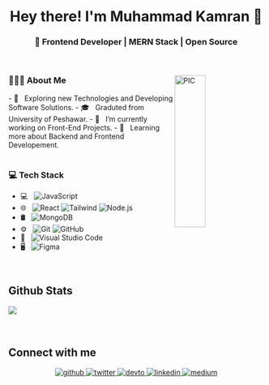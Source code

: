<h1 align="center">Hey there! I'm Muhammad Kamran 👋 </h1>
<h3 align="center">🚀 Frontend Developer | MERN Stack | Open Source </h3>
<br/>
<div>
<img width = "35%" align="right" alt="PIC" height="300px" src="https://i.ibb.co/F0RgVn1/Group-1.png" />
<div align="left"> 
  <h3> 👨🏻‍💻 About Me </h3>
  - 🤔 &nbsp; Exploring new Technologies and Developing Software Solutions.
  - 🎓 &nbsp; Graduted from University of Peshawar.
  - 💼 &nbsp; I’m currently working on Front-End Projects.
  - 🌱 &nbsp; Learning more about Backend and Frontend Developement.
</div> 
</div>

<br/>
<div>
  <h3> 💻 Tech Stack </h3>
  <p>
 
- 💻 &nbsp;
  ![JavaScript](https://img.shields.io/badge/-JavaScript-333333?style=flat&logo=javascript)
- 🌐 &nbsp;
  ![React](https://img.shields.io/badge/-React-333333?style=flat&logo=react)
  ![Tailwind](https://img.shields.io/badge/Tailwind_CSS-38B2AC?style=flat-the-badge&logo=tailwind-css&logoColor=white)
  ![Node.js](https://img.shields.io/badge/-Node.js-333333?style=flat&logo=node.js)
- 🛢 &nbsp;
  ![MongoDB](https://img.shields.io/badge/-MongoDB-333333?style=flat&logo=mongodb)
- ⚙️ &nbsp;
  ![Git](https://img.shields.io/badge/-Git-333333?style=flat&logo=git)
  ![GitHub](https://img.shields.io/badge/-GitHub-333333?style=flat&logo=github)
- 🔧 &nbsp;
  ![Visual Studio Code](https://img.shields.io/badge/-Visual%20Studio%20Code-333333?style=flat&logo=visual-studio-code&logoColor=007ACC)
- 🖥 &nbsp;
  ![Figma](https://img.shields.io/badge/Figma-F24E1E?style=flat-the-badge&logo=figma&logoColor=white)
<br/>
  <p>
</div> 


## Github Stats
<div > 
<img src="https://github-readme-stats.vercel.app/api/top-langs/?username=Muhammad-Kamran-Dev&hide_border=true&layout=compact" align="center"/>
</div>
<br/>    
<br/>  

  ## Connect with me  
<div align="center">
<a href="https://github.com/Muhammad-Kamran-Dev" target="_blank">
<img src=https://img.shields.io/badge/github-%2324292e.svg?&style=for-the-badge&logo=github&logoColor=white alt=github style="margin-bottom: 5px;" />
</a>
<a href="https://twitter.com/MKamran10814899" target="_blank">
<img src=https://img.shields.io/badge/twitter-%2300acee.svg?&style=for-the-badge&logo=twitter&logoColor=white alt=twitter style="margin-bottom: 5px;" />
</a>
<a href="https://dev.to/kamran92" target="_blank">
<img src=https://img.shields.io/badge/dev.to-%2308090A.svg?&style=for-the-badge&logo=dev.to&logoColor=white alt=devto style="margin-bottom: 5px;" />
</a>
<a href="https://linkedin.com/in/muhammad-kamran-a17b231b6" target="_blank">
<img src=https://img.shields.io/badge/linkedin-%231E77B5.svg?&style=for-the-badge&logo=linkedin&logoColor=white alt=linkedin style="margin-bottom: 5px;" />
</a>
<a href="https://medium.com/@Muhammad-Kamran-Dev" target="_blank">
<img src=https://img.shields.io/badge/medium-%23292929.svg?&style=for-the-badge&logo=medium&logoColor=white alt=medium style="margin-bottom: 5px;" />
</a>  
</div>  



  
